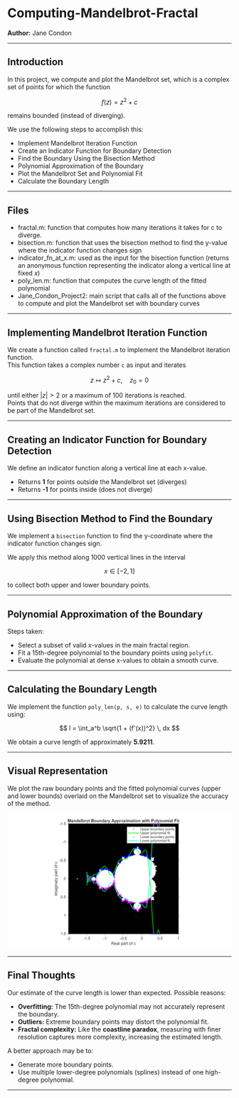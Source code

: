 # Computing-Mandelbrot-Fractal

**Author:** Jane Condon  

---

## Introduction

In this project, we compute and plot the Mandelbrot set, which is a complex set of points for which the function  

$$
f(z) = z^2 + c
$$  

remains bounded (instead of diverging).  

We use the following steps to accomplish this:

- Implement Mandelbrot Iteration Function
- Create an Indicator Function for Boundary Detection
- Find the Boundary Using the Bisection Method
- Polynomial Approximation of the Boundary
- Plot the Mandelbrot Set and Polynomial Fit
- Calculate the Boundary Length  

---


## Files

- fractal.m: function that computes how many iterations it takes for c to diverge.
- bisection.m: function that uses the bisection method to find the y-value where the indicator function changes sign
- indicator_fn_at_x.m: used as the input for the bisection function (returns an anonymous function representing the indicator along a vertical line at fixed $x$)
- poly_len.m: function that computes the curve length of the fitted polynomial
- Jane_Condon_Project2: main script that calls all of the functions above to compute and plot the Mandelbrot set with boundary curves

--- 


## Implementing Mandelbrot Iteration Function

We create a function called `fractal.m` to implement the Mandelbrot iteration function.  
This function takes a complex number `c` as input and iterates  

$$
z \mapsto z^2 + c, \quad z_0 = 0
$$  

until either $|z| > 2$ or a maximum of 100 iterations is reached.  
Points that do not diverge within the maximum iterations are considered to be part of the Mandelbrot set.   

---

## Creating an Indicator Function for Boundary Detection

We define an indicator function along a vertical line at each x-value.  
- Returns **1** for points outside the Mandelbrot set (diverges)  
- Returns **-1** for points inside (does not diverge)  

---

## Using Bisection Method to Find the Boundary

We implement a `bisection` function to find the y-coordinate where the indicator function changes sign.  

We apply this method along 1000 vertical lines in the interval  

$$
x \in [-2, 1]
$$  

to collect both upper and lower boundary points.  

---

## Polynomial Approximation of the Boundary

Steps taken:  
- Select a subset of valid x-values in the main fractal region.  
- Fit a 15th-degree polynomial to the boundary points using `polyfit`.  
- Evaluate the polynomial at dense x-values to obtain a smooth curve.  

---

## Calculating the Boundary Length

We implement the function `poly_len(p, s, e)` to calculate the curve length using:

$$
l = \int_a^b \sqrt{1 + (f'(x))^2} \, dx
$$  

We obtain a curve length of approximately **5.9211**.  

---

## Visual Representation

We plot the raw boundary points and the fitted polynomial curves (upper and lower bounds) overlaid on the Mandelbrot set to visualize the accuracy of the method.  

![Mandelbrot plot](MandelBrot.png)  

---

## Final Thoughts

Our estimate of the curve length is lower than expected. Possible reasons:  

- **Overfitting:** The 15th-degree polynomial may not accurately represent the boundary.  
- **Outliers:** Extreme boundary points may distort the polynomial fit.  
- **Fractal complexity:** Like the **coastline paradox**, measuring with finer resolution captures more complexity, increasing the estimated length.  

A better approach may be to:  
- Generate more boundary points.  
- Use multiple lower-degree polynomials (splines) instead of one high-degree polynomial.  

---
